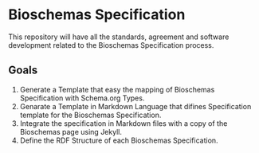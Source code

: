 # Bioschemas Specification
This repository will have all the standards, agreement and software development related to the Bioschemas Specification process. 

## Goals
1. Generate a Template that easy the mapping of Bioschemas Specification with Schema.org Types.
2. Genarate a Template in Markdown Language that difines Specification template for the Bioschemas Specification.
3. Integrate the specification in Markdown files with a copy of the Bioschemas page using Jekyll.
4. Define the RDF Structure of each Bioschemas Specification.
